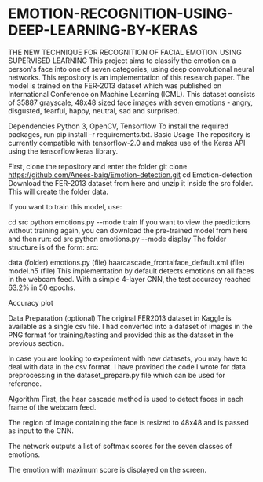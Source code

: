 # EMOTION-RECOGNITION-USING-DEEP-LEARNING-BY-KERAS
THE NEW TECHNIQUE FOR RECOGNITION OF FACIAL  EMOTION USING SUPERVISED LEARNING
This project aims to classify the emotion on a person's face into one of seven categories, using deep convolutional neural networks. This repository is an implementation of this research paper. The model is trained on the FER-2013 dataset which was published on International Conference on Machine Learning (ICML). This dataset consists of 35887 grayscale, 48x48 sized face images with seven emotions - angry, disgusted, fearful, happy, neutral, sad and surprised.

Dependencies
Python 3, OpenCV, Tensorflow
To install the required packages, run pip install -r requirements.txt.
Basic Usage
The repository is currently compatible with tensorflow-2.0 and makes use of the Keras API using the tensorflow.keras library.

First, clone the repository and enter the folder
git clone https://github.com/Anees-baig/Emotion-detection.git
cd Emotion-detection
Download the FER-2013 dataset from here and unzip it inside the src folder. This will create the folder data.

If you want to train this model, use:

cd src
python emotions.py --mode train
If you want to view the predictions without training again, you can download the pre-trained model from here and then run:
cd src
python emotions.py --mode display
The folder structure is of the form:
src:

data (folder)
emotions.py (file)
haarcascade_frontalface_default.xml (file)
model.h5 (file)
This implementation by default detects emotions on all faces in the webcam feed. With a simple 4-layer CNN, the test accuracy reached 63.2% in 50 epochs.

Accuracy plot

Data Preparation (optional)
The original FER2013 dataset in Kaggle is available as a single csv file. I had converted into a dataset of images in the PNG format for training/testing and provided this as the dataset in the previous section.

In case you are looking to experiment with new datasets, you may have to deal with data in the csv format. I have provided the code I wrote for data preprocessing in the dataset_prepare.py file which can be used for reference.

Algorithm
First, the haar cascade method is used to detect faces in each frame of the webcam feed.

The region of image containing the face is resized to 48x48 and is passed as input to the CNN.

The network outputs a list of softmax scores for the seven classes of emotions.

The emotion with maximum score is displayed on the screen.
